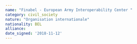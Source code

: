 ```yaml
---
name: "Finabel - European Army Interoperability Center "
category: civil_society
nature: "Organisation internationale"
nationality: BEL
alliance: 
date_signed: '2018-11-12'
---
```

    